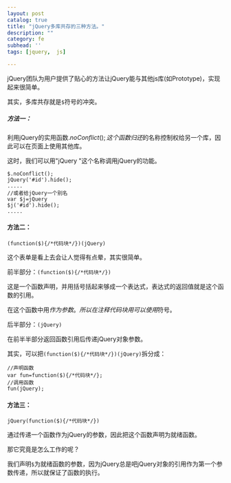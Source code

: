 ```yaml
---
layout: post
catalog: true
title: "jQuery多库共存的三种方法。"
description: ""
category: fe
subhead: ''
tags: [jquery,  js]

---
```


jQuery团队为用户提供了贴心的方法让jQuery能与其他js库(如Prototype)，实现起来很简单。

其实，多库共存就是`$`符号的冲突。

##### 方法一：
利用jQuery的实用函数$.noConflict();这个函数归还$的名称控制权给另一个库，因此可以在页面上使用其他库。

这时，我们可以用"jQuery "这个名称调用jQuery的功能。

    $.noConflict();   
    jQuery('#id').hide();   
    .....  
    //或者给jQuery一个别名  
    var $j=jQuery  
    $j('#id').hide();   
    .....
      
#### 方法二：

    (function($){/*代码块*/})(jQuery)
    
这个表单是看上去会让人觉得有点晕，其实很简单。

前半部分：`(function($){/*代码块*/})`

这是一个函数声明，并用括号括起来够成一个表达式，表达式的返回值就是这个函数的引用。

在这个函数中用$作为参数。所以在注释代码块用可以使用$符号。

后半部分：`(jQuery)`

在前半半部分返回函数引用后传递jQuery对象参数。

其实，可以把`(function($){/*代码块*/})(jQuery)`拆分成：
 
    //声明函数  
    var fun=function($){/*代码块*/};  
    //调用函数  
    fun(jQuery);  

#### 方法三：

    jQuery(function($){/*代码块*/})
    
通过传递一个函数作为jQuery的参数，因此把这个函数声明为就绪函数。

那它究竟是怎么工作的呢？

我们声明`$`为就绪函数的参数，因为jQuery总是吧jQuery对象的引用作为第一个参数传递，所以就保证了函数的执行。


